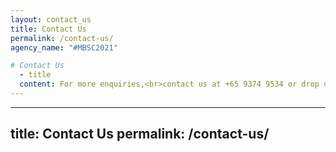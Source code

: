```yaml
---
layout: contact_us
title: Contact Us
permalink: /contact-us/
agency_name: "#MBSC2021"

# Contact Us
  - title
  content: For more enquiries,<br>contact us at +65 9374 9534 or drop us an<br>email at URA_mbsc@ura.gov.sg (email)
---
```

---
title: Contact Us
permalink: /contact-us/
---
